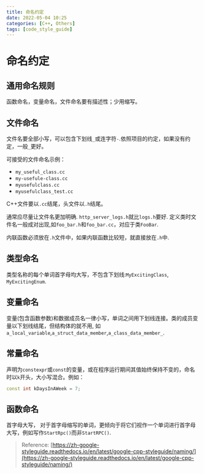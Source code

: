 ```yaml
---
title: 命名约定
date: 2022-05-04 10:25
categories: [C++, Others]
tags: [code_style_guide]
---
```


# 命名约定

## 通用命名规则
函数命名，变量命名，文件命名要有描述性；少用缩写。

## 文件命名
文件名要全部小写，可以包含下划线`_`或连字符`-`.依照项目的约定，如果没有约定，一般`_`更好。

可接受的文件命名示例：
* `my_useful_class.cc` 
* `my-usefule-class.cc`
* `myusefulclass.cc`
* `myusefulclass_test.cc`

C++文件要以`.cc`结尾，头文件以`.h`结尾。

通常应尽量让文件名更加明确. `http_server_logs.h`就比`logs.h`要好. 定义类时文件名一般成对出现,如`foo_bar.h`和`foo_bar.cc`，对应于类`FooBar`.

内联函数必须放在`.h`文件中，如果内联函数比较短，就直接放在`.h`中.

## 类型命名
类型名称的每个单词首字母均大写，不包含下划线:`MyExcitingClass`, `MyExcitingEnum`.

## 变量命名
变量(包含函数参数)和数据成员名一律小写，单词之间用下划线连接。类的成员变量以下划线结尾，但结构体的就不用, 如`a_local_variable`,`a_struct_data_member`,`a_class_data_member_`.

## 常量命名
声明为`constexpr`或`const`的变量，或在程序运行期间其值始终保持不变的，命名时以`k`开头，大小写混合。例如：
```c++
const int kDaysInAWeek = 7;
```

## 函数命名
首字母大写， 对于首字母缩写的单词，更倾向于将它们视作一个单词进行首字母大写，例如写作`StartRpc()`而非`StartRPC()`.




> Reference:
[https://zh-google-styleguide.readthedocs.io/en/latest/google-cpp-styleguide/naming/](https://zh-google-styleguide.readthedocs.io/en/latest/google-cpp-styleguide/naming/)
